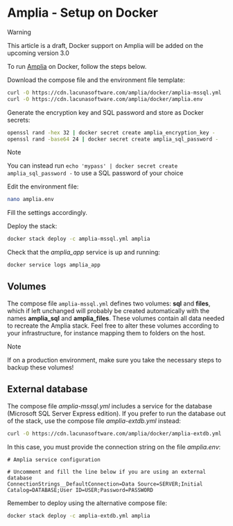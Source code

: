 ﻿# Amplia - Setup on Docker

> [!WARNING]
> This article is a draft, Docker support on Amplia will be added on the upcoming version 3.0

To run [Amplia](../../index.md) on Docker, follow the steps below.

Download the compose file and the environment file template:

```sh
curl -O https://cdn.lacunasoftware.com/amplia/docker/amplia-mssql.yml
curl -O https://cdn.lacunasoftware.com/amplia/docker/amplia.env
```

Generate the encryption key and SQL password and store as Docker secrets:

```sh
openssl rand -hex 32 | docker secret create amplia_encryption_key -
openssl rand -base64 24 | docker secret create amplia_sql_password -
```

> [!NOTE]
> You can instead run `echo 'mypass' | docker secret create amplia_sql_password -` to use a SQL password of your choice

Edit the environment file:

```sh
nano amplia.env
```

Fill the settings accordingly. <!-- TODO: expand this section -->

Deploy the stack:

```sh
docker stack deploy -c amplia-mssql.yml amplia
```

Check that the *amplia_app* service is up and running:

```sh
docker service logs amplia_app
```

## Volumes

The compose file `amplia-mssql.yml` defines two volumes: **sql** and **files**, which if left unchanged will probably be created
automatically with the names **amplia_sql** and **amplia_files**. These volumes contain all data needed to recreate the Amplia
stack. Feel free to alter these volumes according to your infrastructure, for instance mapping them to folders on the host.

> [!NOTE]
> If on a production environment, make sure you take the necessary steps to backup these volumes!

## External database

The compose file *amplia-mssql.yml* includes a service for the database (Microsoft SQL Server Express edition).
If you prefer to run the database out of the stack, use the compose file *amplia-extdb.yml* instead:

```sh
curl -O https://cdn.lacunasoftware.com/amplia/docker/amplia-extdb.yml
```

In this case, you must provide the connection string on the file *amplia.env*:

```
# Amplia service configuration

# Uncomment and fill the line below if you are using an external database
ConnectionStrings__DefaultConnection=Data Source=SERVER;Initial Catalog=DATABASE;User ID=USER;Password=PASSWORD
```

Remember to deploy using the alternative compose file:

```sh
docker stack deploy -c amplia-extdb.yml amplia
```
